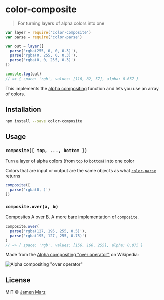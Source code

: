 
# color-composite

> For turning layers of alpha colors into one

```js
var layer = require('color-composite')
var parse = require('color-parse')

var out = layer([
  parse('rgba(255, 0, 0, 0.3)'),
  parse('rgba(0, 255, 0, 0.3)'),
  parse('rgba(0, 0, 255, 0.3)')
])

console.log(out)
// => { space: 'rgb', values: [116, 82, 57], alpha: 0.657 }
```

This implements the [alpha compositing](https://en.wikipedia.org/wiki/Alpha_compositing#Description) function and lets you use an array of colors.

## Installation

```sh
npm install --save color-composite
```

## Usage

### `composite([ top, ..., bottom ])`

Turn a layer of alpha colors (from `top` to `bottom`) into one color

Colors that are input or output are the same objects as what [`color-parse`](https://npmjs.com/color-parse) returns

```js
composite([
  parse('rgba(0, )')
])
```

### `composite.over(a, b)`

Composites A over B.  A more bare implementation of `composite`.

```js
composite.over(
  parse('rgba(127, 195, 255, 0.5)'),
  parse('rgba(195, 127, 255, 0.75)')
)
// => { space: 'rgb', values: [156, 166, 255], alpha: 0.875 }
```

Made from the [Alpha compositing "over operator"](https://en.wikipedia.org/wiki/Alpha_compositing#Description) on Wikipedia:

![Alpha compositing "over operator"](https://wikimedia.org/api/rest_v1/media/math/render/svg/12ea004023a1756851fc7caa0351416d2ba03bae)

## License

MIT © [Jamen Marz](https://git.io/jamen)
